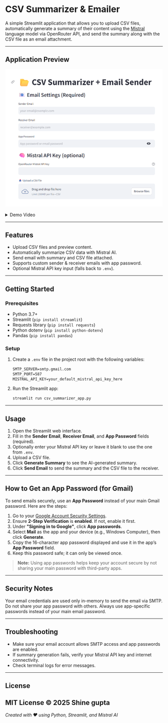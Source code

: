 # CSV Summarizer & Emailer

A simple Streamlit application that allows you to upload CSV files, automatically generate a summary of their content using the [Mistral](https://mistral.ai/) language model via OpenRouter API, and send the summary along with the CSV file as an email attachment.

---

## Application Preview

![Streamlit CSV Summarizer UI Screenshot](assets\ui.png)

<details>
<summary>Demo Video</summary>

<!-- Replace the URL below with your actual demo video link -->

[![CSV Summarizer Demo Video](https://img.youtube.com/vi/your-video-id/0.jpg)](https://www.youtube.com/watch?v=your-video-id)

</details>

---

## Features

- Upload CSV files and preview content.
- Automatically summarize CSV data with Mistral AI.
- Send email with summary and CSV file attached.
- Supports custom sender & receiver emails with app password.
- Optional Mistral API key input (falls back to `.env`).

---

## Getting Started

### Prerequisites

- Python 3.7+
- Streamlit (`pip install streamlit`)
- Requests library (`pip install requests`)
- Python dotenv (`pip install python-dotenv`)
- Pandas (`pip install pandas`)

### Setup

1. Create a `.env` file in the project root with the following variables:

    ```env
    SMTP_SERVER=smtp.gmail.com
    SMTP_PORT=587
    MISTRAL_API_KEY=your_default_mistral_api_key_here
    ```

2. Run the Streamlit app:

    ```bash
    streamlit run csv_summarizer_app.py
    ```

---

## Usage

1. Open the Streamlit web interface.
2. Fill in the **Sender Email**, **Receiver Email**, and **App Password** fields (required).
3. Optionally enter your Mistral API key or leave it blank to use the one from `.env`.
4. Upload a CSV file.
5. Click **Generate Summary** to see the AI-generated summary.
6. Click **Send Email** to send the summary and the CSV file to the receiver.

---

## How to Get an App Password (for Gmail)

To send emails securely, use an **App Password** instead of your main Gmail password. Here are the steps:

1. Go to your [Google Account Security Settings](https://myaccount.google.com/security).
2. Ensure **2-Step Verification** is **enabled**. If not, enable it first.
3. Under **"Signing in to Google"**, click **App passwords**.
4. Select **Mail** as the app and your device (e.g., Windows Computer), then click **Generate**.
5. Copy the 16-character app password displayed and use it in the app’s **App Password** field.
6. Keep this password safe; it can only be viewed once.

> **Note:** Using app passwords helps keep your account secure by not sharing your main password with third-party apps.

---

## Security Notes

Your email credentials are used only in-memory to send the email via SMTP. Do not share your app password with others. Always use app-specific passwords instead of your main email password.

---

## Troubleshooting

- Make sure your email account allows SMTP access and app passwords are enabled.
- If summary generation fails, verify your Mistral API key and internet connectivity.
- Check terminal logs for error messages.

---

## License

MIT License © 2025 Shine gupta
---

*Created with ❤️ using Python, Streamlit, and Mistral AI*
